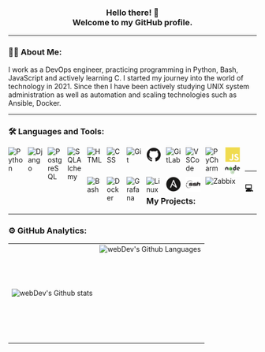 <p align="center" style="padding-bottom:0; margin-bottom:1;">
    <h3 align="center">Hello there! 👋
    <br /> Welcome to my GitHub profile.
    </h3>
</p>

***

### 👨‍💻 About Me:
I work as a DevOps engineer, practicing programming in Python, Bash, JavaScript and actively learning C.  I started my journey into the world of technology in 2021. Since then I have been actively studying UNIX system administration as well as automation and scaling technologies such as Ansible, Docker.

***
### 🛠 Languages and Tools:

<a href="#"><img align="left" title="Python" alt="Python" width="30px" style="padding-right:10px; pointer-events: none;" src="https://cdn.jsdelivr.net/gh/devicons/devicon/icons/python/python-original.svg" /></a>
<a href="#"><img align="left" title="Django" alt="Django" width="30px" style="padding-right:10px; pointer-events: none;" src="https://cdn.jsdelivr.net/gh/devicons/devicon/icons/django/django-plain.svg" /></a>
<a href="#"><img align="left" title="PostgreSQL" alt="PostgreSQL" width="30px" style="padding-right:10px; pointer-events: none;" src="https://cdn.jsdelivr.net/gh/devicons/devicon/icons/postgresql/postgresql-original.svg" /></a>
<a href="#"><img align="left" title="SQLAlchemy" alt="SQLAlchemy" width="30px" style="padding-right:10px; pointer-events: none;" src="https://cdn.jsdelivr.net/gh/devicons/devicon/icons/sqlalchemy/sqlalchemy-original.svg" /></a>
<a href="#"><img align="left" title="HTML" alt="HTML" width="30px" style="padding-right:10px; pointer-events: none;" src="https://cdn.jsdelivr.net/gh/devicons/devicon/icons/html5/html5-plain.svg" /></a>
<a href="#"><img align="left" title="CSS" alt="CSS" width="30px" style="padding-right:10px; pointer-events: none;" src="https://cdn.jsdelivr.net/gh/devicons/devicon/icons/css3/css3-plain.svg" /></a>
<a href="#"><img align="left" title="Git" alt="Git" width="30px" style="padding-right:10px; pointer-events: none;" src="https://cdn.jsdelivr.net/gh/devicons/devicon/icons/git/git-original.svg" /></a>
<a href="#"><img align="left" title="GitHub" alt="GitHub" width="30px" style="padding-right:10px; pointer-events: none;" src="https://raw.githubusercontent.com/devicons/devicon/6910f0503efdd315c8f9b858234310c06e04d9c0/icons/github/github-original.svg" /></a>
<a href="#"><img align="left" title="GitLab" alt="GitLab" width="30px" style="padding-right:10px; pointer-events: none;" src="https://devicons.railway.app/i/gitlab.svg" /></a>
<a href="#"><img align="left" title="VSCode" alt="VSCode" width="30px" style="padding-right:10px; pointer-events: none;" src="https://cdn.jsdelivr.net/gh/devicons/devicon/icons/vscode/vscode-original.svg" /></a>
<a href="#"><img align="left" title="PyCharm" alt="PyCharm" width="30px" style="padding-right:10px; pointer-events: none;" src="https://cdn.jsdelivr.net/gh/devicons/devicon/icons/pycharm/pycharm-original.svg" /></a>
<a href="#"><img align="left" title="JavaScript" alt="JavaScript" width="30px" style="padding-right:10px; pointer-events: none;" src="https://raw.githubusercontent.com/devicons/devicon/55609aa5bd817ff167afce0d965585c92040787a/icons/javascript/javascript-plain.svg" /></a>
<a href="#"><img align="left" title="Node.js" alt="Node.js" width="30px" style="padding-right:10px; pointer-events: none;" src="https://raw.githubusercontent.com/devicons/devicon/6910f0503efdd315c8f9b858234310c06e04d9c0/icons/nodejs/nodejs-original-wordmark.svg" /></a>
<a href="#"><img align="left" title="Bash" alt="Bash" width="30px" style="padding-right:10px; pointer-events: none;" src="https://devicons.railway.app/i/bash.svg" /></a>
<a href="#"><img align="left" title="Docker" alt="Docker" width="30px" style="padding-right:10px; pointer-events: none;" src="https://devicons.railway.app/i/docker.svg" /></a>
<a href="#"><img align="left" title="Grafana" alt="Grafana" width="30px" style="padding-right:10px; pointer-events: none;" src="https://devicons.railway.app/i/grafana.svg" /></a>
<a href="#"><img align="left" title="Linux" alt="Linux" width="30px" style="padding-right:10px; pointer-events: none;" src="https://devicons.railway.app/i/tux.svg" /></a>
<a href="#"><img align="left" title="Ansible" alt="Ansible.js" width="30px" style="padding-right:10px; pointer-events: none;" src="https://raw.githubusercontent.com/devicons/devicon/6910f0503efdd315c8f9b858234310c06e04d9c0/icons/ansible/ansible-original.svg" /></a>
<a href="#"><img align="left" title="SSH" alt="SSH" width="30px" style="padding-right:10px; pointer-events: none;" src="https://raw.githubusercontent.com/devicons/devicon/6910f0503efdd315c8f9b858234310c06e04d9c0/icons/ssh/ssh-original-wordmark.svg" /></a>
<a href="#"><img align="left" title="Zabbix" alt="Zabbix" width="70px" style="padding-right:10px; pointer-events: none;" src="https://upload.wikimedia.org/wikipedia/commons/thumb/6/6f/Zabbix_logo.svg/800px-Zabbix_logo.svg.png" /></a>

<br />
<br />

***

### 💻 My Projects:

***

### ⚙️ GitHub Analytics:
<table style="border:None; border-collapse:collapse; border-spacing:0;">
    <tr>
        <td>
            <a href="#"><img align="left" src="https://github-readme-streak-stats.herokuapp.com/?user=Nikolay0110&theme=vision-friendly-dark" alt="webDev's Github stats" /></a>
        </td>
        <td>
            <a href="#"><img height="195px" align="right" src="https://github-readme-stats-eight-theta.vercel.app/api/top-langs/?username=Nikolay0110&theme=vision-friendly-dark&layout=compact" alt="webDev's Github Languages" /></a>
        </td>
    </tr>
</table>


